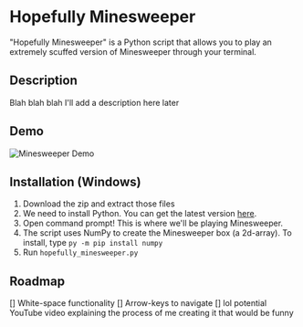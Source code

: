 # Hopefully Minesweeper
"Hopefully Minesweeper" is a Python script that allows you to play an extremely scuffed version of Minesweeper through your terminal.

## Description
Blah blah blah I'll add a description here later

## Demo
![Minesweeper Demo](https://imgur.com/a/InlRVaN)

## Installation (Windows)
1) Download the zip and extract those files
2) We need to install Python. You can get the latest version [here](https://www.python.org/downloads/).
3) Open command prompt! This is where we'll be playing Minesweeper.
4) The script uses NumPy to create the Minesweeper box (a 2d-array). To install, type `py -m pip install numpy` 
5) Run `hopefully_minesweeper.py`

## Roadmap
[] White-space functionality
[] Arrow-keys to navigate
[] lol potential YouTube video explaining the process of me creating it that would be funny
